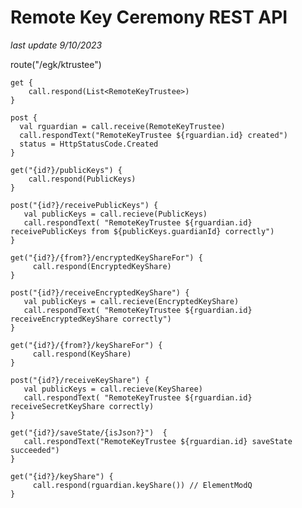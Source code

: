 # Remote Key Ceremony REST API

_last update 9/10/2023_

route("/egk/ktrustee")

    get {
        call.respond(List<RemoteKeyTrustee>)
    }

    post {
      val rguardian = call.receive(RemoteKeyTrustee)
      call.respondText("RemoteKeyTrustee ${rguardian.id} created")
      status = HttpStatusCode.Created
    }

    get("{id?}/publicKeys") {
        call.respond(PublicKeys)
    }
    
    post("{id?}/receivePublicKeys") {
       val publicKeys = call.recieve(PublicKeys)
       call.respondText( "RemoteKeyTrustee ${rguardian.id} receivePublicKeys from ${publicKeys.guardianId} correctly")
    }
    
    get("{id?}/{from?}/encryptedKeyShareFor") {
         call.respond(EncryptedKeyShare)
    }  
    
    post("{id?}/receiveEncryptedKeyShare") {
       val publicKeys = call.recieve(EncryptedKeyShare)
       call.respondText( "RemoteKeyTrustee ${rguardian.id} receiveEncryptedKeyShare correctly")
    }
    
    get("{id?}/{from?}/keyShareFor") {
         call.respond(KeyShare)
    }  
    
    post("{id?}/receiveKeyShare") {
       val publicKeys = call.recieve(KeySharee)
       call.respondText( "RemoteKeyTrustee ${rguardian.id} receiveSecretKeyShare correctly)
    }
    
    get("{id?}/saveState/{isJson?}")  {
       call.respondText("RemoteKeyTrustee ${rguardian.id} saveState succeeded")
    }  
    
    get("{id?}/keyShare") {
         call.respond(rguardian.keyShare()) // ElementModQ
    }  